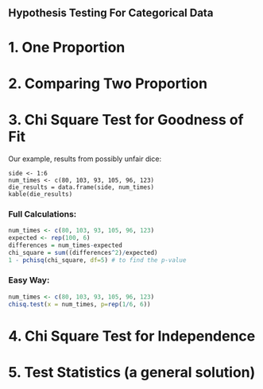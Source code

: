 Hypothesis Testing For Categorical Data
----------------------------------

# 1. One Proportion

# 2. Comparing Two Proportion

# 3. Chi Square Test for Goodness of Fit

Our example, results from possibly unfair dice:
```{r}
side <- 1:6
num_times <- c(80, 103, 93, 105, 96, 123)
die_results = data.frame(side, num_times)
kable(die_results)
```

### Full Calculations:
```r
num_times <- c(80, 103, 93, 105, 96, 123)
expected <- rep(100, 6)
differences = num_times-expected
chi_square = sum((differences^2)/expected)
1 - pchisq(chi_square, df=5) # to find the p-value
```

### Easy Way:

```r
num_times <- c(80, 103, 93, 105, 96, 123)
chisq.test(x = num_times, p=rep(1/6, 6))
```

# 4. Chi Square Test for Independence

# 5. Test Statistics (a general solution)
